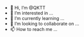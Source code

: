 - 👋 Hi, I’m @QKTT
- 👀 I’m interested in ...
- 🌱 I’m currently learning ...
- 💞️ I’m looking to collaborate on ...
- 📫 How to reach me ...

<!---
QKTT/QKTT is a ✨ special ✨ repository because its `README.md` (this file) appears on your GitHub profile.
You can click the Preview link to take a look at your changes.
--->
